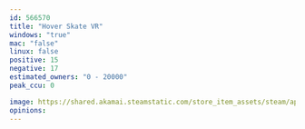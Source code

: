 ```yaml
---
id: 566570
title: "Hover Skate VR"
windows: "true"
mac: "false"
linux: false
positive: 15
negative: 17
estimated_owners: "0 - 20000"
peak_ccu: 0

image: https://shared.akamai.steamstatic.com/store_item_assets/steam/apps/566570/header.jpg?t=1502207810
opinions:
---
```

